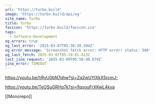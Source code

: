 ```yaml
---
url: 'https://turbo.build'
image: 'https://turbo.build/api/og'
site_name: Turbo
title: Turbo
favicon: 'https://turbo.build/favicon.ico'
tags:
  - Software-Development
og_errors: true
og_last_error: '2025-03-07T05:36:38.594Z'
og_error_message: 'Screenshot fetch error: HTTP error! status: 500'
og_last_fetch: 2025-03-07T05:19:01.813Z
last_jina_request: '2025-03-09T05:58:40.679Z'
jina_error: TIMEOUT
---
```


https://youtu.be/hRyU0bN7qhw?si=Zq2wUYiXkX5rcmJ-

https://youtu.be/TeOSuGRHq7k?si=lfqoouFrXKwL4kva

[[Monorepo]]

